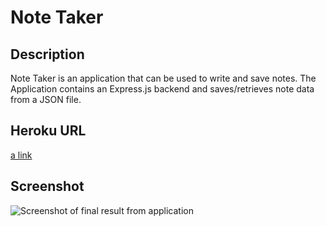 # Note Taker 
 
 ## Description
Note Taker is an application that can be used to write and save notes. The Application contains an Express.js backend and saves/retrieves note data from a JSON file.

## Heroku URL
[a link](https://cassies-note-taker.herokuapp.com/)

## Screenshot
![Screenshot of final result from application](https://cassiecatt.github.io/note-taker/Develop/public/assets/image/project-screenshot.png)
